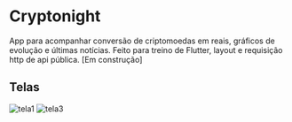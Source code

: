 # Cryptonight

App para acompanhar conversão de criptomoedas em reais, gráficos de evolução e últimas notícias. Feito para treino de Flutter, layout e requisição http de api pública. [Em construção]

## Telas

![tela1](https://i.imgur.com/4xkVhkb.jpeg)
![tela3](https://i.imgur.com/r2QkbvC.jpeg)
